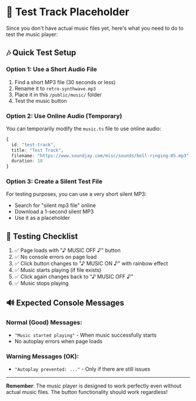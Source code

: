 # 🎵 Test Track Placeholder

Since you don't have actual music files yet, here's what you need to do to test the music player:

## 🎶 Quick Test Setup

### Option 1: Use a Short Audio File
1. Find a short MP3 file (30 seconds or less)
2. Rename it to `retro-synthwave.mp3`
3. Place it in this `/public/music/` folder
4. Test the music button

### Option 2: Use Online Audio (Temporary)
You can temporarily modify the `music.ts` file to use online audio:

```typescript
{
  id: "test-track",
  title: "Test Track",
  filename: "https://www.soundjay.com/misc/sounds/bell-ringing-05.mp3", // Example
  duration: 10
}
```

### Option 3: Create a Silent Test File
For testing purposes, you can use a very short silent MP3:
- Search for "silent mp3 file" online
- Download a 1-second silent MP3
- Use it as a placeholder

## 🧪 Testing Checklist

1. ✅ Page loads with "♪ MUSIC OFF ♪" button
2. ✅ No console errors on page load
3. ✅ Click button changes to "♪ MUSIC ON ♪" with rainbow effect
4. ✅ Music starts playing (if file exists)
5. ✅ Click again changes back to "♪ MUSIC OFF ♪"
6. ✅ Music stops playing

## 🔊 Expected Console Messages

### Normal (Good) Messages:
- `"Music started playing"` - When music successfully starts
- No autoplay errors when page loads

### Warning Messages (OK):
- `"Autoplay prevented: ..."` - Only if there are still issues

---

**Remember**: The music player is designed to work perfectly even without actual music files. The button functionality should work regardless!